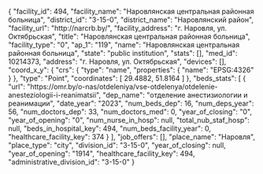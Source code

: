 {
    "facility_id": 494,
    "facility_name": "Наровлянская центральная районная больница",
    "district_id": "3-15-0",
    "district_name": "Наровлянский район",
    "facility_url": "http:\/\/narcrb.by\/",
    "facility_address": "г. Наровля, ул. Октябрьская",
    "title": "Наровлянская центральная районная больница",
    "facility_type": "0",
    "ap_1": "119",
    "name": "Наровлянская центральная районная больница",
    "state": "public institution",
    "stats": [],
    "med_id": 10214373,
    "address": "г. Наровля, ул. Октябрьская",
    "devices": [],
    "coord_x_y": {
        "crs": {
            "type": "name",
            "properties": {
                "name": "EPSG:4326"
            }
        },
        "type": "Point",
        "coordinates": [
            29.4882,
            51.8164
        ]
    },
    "beds_stats": [
        {
            "url": "https:\/\/omr.by\/o-nas\/otdeleniya\/vse-otdelenya\/otdelenie-anesteziologii-i-reanimatsii",
            "dep_name": "отделение анестизиологии и реанимации",
            "date_year": "2023",
            "num_beds_dep": 16,
            "num_deps_year": 56,
            "num_doctors_dep": 33,
            "num_doctors_med": 0,
            "year_of_closing": "0",
            "year_of_opening": "0",
            "num_nurse_in_hosp": null,
            "total_nub_staf_hosp": null,
            "beds_in_hospital_key": 494,
            "num_beds_facility_year": 0,
            "healthcare_facility_key": 374
        }
    ],
    "job_offers": [],
    "place_name": "Наровля",
    "place_type": "city",
    "division_id": "3-15-0",
    "year_of_closing": null,
    "year_of_opening": "1914",
    "healthcare_facility_key": 494,
    "administrative_division_id": "3-15-0"
}